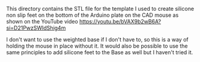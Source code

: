 This directory contains the STL file for the template I used to create silicone non slip feet on the bottom of the Arduino plate on the CAD mouse as shown on the YouTube video https://youtu.be/bVAX9b2wB6A?si=D21PwzSWIdShig4m

I don't want to use the weighted base if I don't have to, so this is a way of holding the mouse in place without it. It would also be possible to use the same principles to add silicone feet to the Base as well but I haven't tried it.
